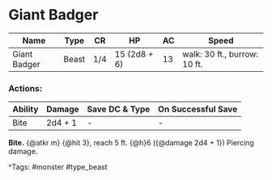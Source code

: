 # Giant Badger

| Name | Type | CR | HP | AC | Speed |
|------|------|----|----|----|-------|
| Giant Badger | Beast | 1/4 | 15 (2d8 + 6) | 13 | walk: 30 ft., burrow: 10 ft. |

### Actions:

| Ability | Damage | Save DC & Type | On Successful Save |
|---------|--------|----------------|--------------------|
| Bite | 2d4 + 1 | - | - |


**Bite.** {@atkr m} {@hit 3}, reach 5 ft. {@h}6 ({@damage 2d4 + 1}) Piercing damage.

^Tags: #monster #type_beast